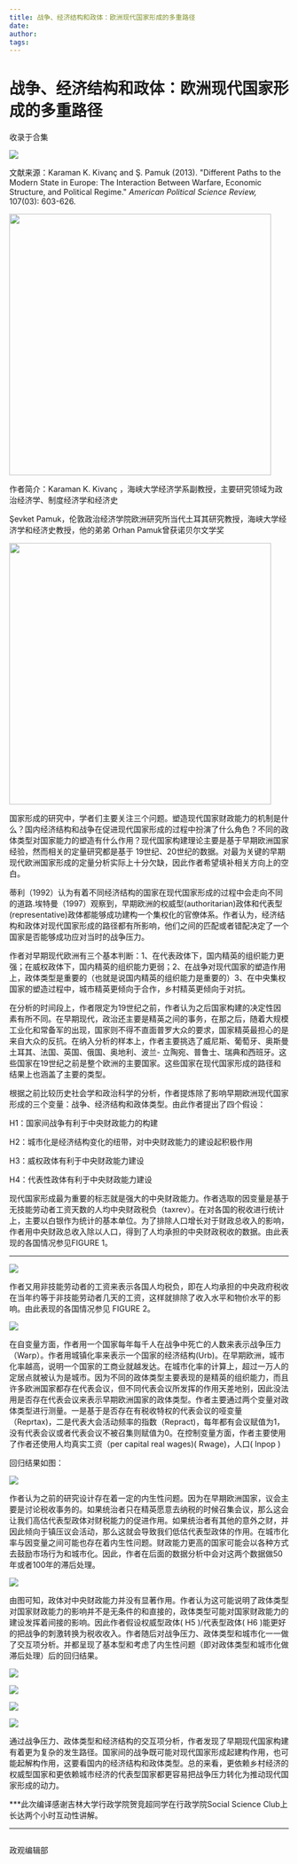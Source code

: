 ```yaml
---
title: 战争、经济结构和政体：欧洲现代国家形成的多重路径
date: 
author: 
tags: 
---
```

# 战争、经济结构和政体：欧洲现代国家形成的多重路径


收录于合集

<img src='/images/615/2.png' width='auto' />

文献来源：Karaman K. Kivanç and Ş. Pamuk (2013). "Different Paths to the Modern
State in Europe: The Interaction Between Warfare, Economic Structure, and
Political Regime." _American Political Science Review,_ 107(03): 603-626.

 **<img src='/images/615/3.png' width='472' />**

作者简介：Karaman K. Kivanç ，海峡大学经济学系副教授，主要研究领域为政治经济学、制度经济学和经济史

Şevket Pamuk，伦敦政治经济学院欧洲研究所当代土耳其研究教授，海峡大学经济学和经济史教授，他的弟弟 Orhan Pamuk曾获诺贝尔文学奖

 **<img src='/images/615/4.png' width='472' />**

  

国家形成的研究中，学者们主要关注三个问题。塑造现代国家财政能力的机制是什么？国内经济结构和战争在促进现代国家形成的过程中扮演了什么角色？不同的政体类型对国家能力的塑造有什么作用？现代国家构建理论主要是基于早期欧洲国家经验，然而相关的定量研究都是基于
19世纪、20世纪的数据。对最为关键的早期现代欧洲国家形成的定量分析实际上十分欠缺，因此作者希望填补相关方向上的空白。

蒂利（1992）认为有着不同经济结构的国家在现代国家形成的过程中会走向不同的道路.埃特曼（1997）观察到，早期欧洲的权威型(authoritarian)政体和代表型(representative)政体都能够成功建构一个集权化的官僚体系。作者认为，经济结构和政体对现代国家形成的路径都有所影响，他们之间的匹配或者错配决定了一个国家是否能够成功应对当时的战争压力。

作者对早期现代欧洲有三个基本判断：1、在代表政体下，国内精英的组织能力更强；在威权政体下，国内精英的组织能力更弱；2、在战争对现代国家的塑造作用上，政体类型是重要的（也就是说国内精英的组织能力是重要的）3、在中央集权国家的塑造过程中，城市精英更倾向于合作，乡村精英更倾向于对抗。

在分析的时间段上，作者限定为19世纪之前，作者认为之后国家构建的决定性因素有所不同。在早期现代，政治还主要是精英之间的事务，在那之后，随着大规模工业化和常备军的出现，国家则不得不直面普罗大众的要求，国家精英最担心的是来自大众的反抗。在纳入分析的样本上，作者主要挑选了威尼斯、葡萄牙、奥斯曼土耳其、法国、英国、俄国、奥地利、波兰-
立陶宛、普鲁士、瑞典和西班牙。这些国家在19世纪之前是整个欧洲的主要国家。这些国家在现代国家形成的路径和结果上也涵盖了主要的类型。

根据之前比较历史社会学和政治科学的分析，作者提炼除了影响早期欧洲现代国家形成的三个变量：战争、经济结构和政体类型。由此作者提出了四个假设：

H1：国家间战争有利于中央财政能力的构建

H2：城市化是经济结构变化的纽带，对中央财政能力的建设起积极作用

H3：威权政体有利于中央财政能力建设

H4：代表性政体有利于中央财政能力建设

现代国家形成最为重要的标志就是强大的中央财政能力。作者选取的因变量是基于无技能劳动者工资天数的人均中央财政税负（taxrev）。在对各国的税收进行统计上，主要以白银作为统计的基本单位。为了排除人口增长对于财政总收入的影响，作者用中央财政总收入除以人口，得到了人均承担的中央财政税收的数据。由此表现的各国情况参见FIGURE
1。

 ****

  

![](/images/615/5.png)

  

作者又用非技能劳动者的工资来表示各国人均税负，即在人均承担的中央政府税收在当年约等于非技能劳动者几天的工资，这样就排除了收入水平和物价水平的影响。由此表现的各国情况参见
FIGURE 2。

  

![](/images/615/6.png)

  

在自变量方面，作者用一个国家每年每千人在战争中死亡的人数来表示战争压力（Warp）。作者用城镇化率来表示一个国家的经济结构(Urb)。在早期欧洲，城市化率越高，说明一个国家的工商业就越发达。在城市化率的计算上，超过一万人的定居点就被认为是城市。因为不同的政体类型主要表现的是精英的组织能力，而且许多欧洲国家都存在代表会议，但不同代表会议所发挥的作用天差地别，因此没法用是否存在代表会议来表示早期欧洲国家的政体类型。作者主要通过两个变量对政体类型进行测量。一是基于是否存在有税收特权的代表会议的哑变量（Reprtax)，二是代表大会活动频率的指数（Repract)，每年都有会议赋值为1，没有代表会议或者代表会议不被召集则赋值为0。在控制变量方面，作者主要使用了作者还使用人均真实工资（per
capital real wages)( Rwage)，人口( lnpop )

回归结果如图：

  

![](/images/615/7.png)

  

作者认为之前的研究设计存在着一定的内生性问题。因为在早期欧洲国家，议会主要是讨论税收事务的。如果统治者只在精英愿意去纳税的时候召集会议，那么这会让我们高估代表型政体对财税能力的促进作用。如果统治者有其他的意外之财，并因此倾向于镇压议会活动，那么这就会导致我们低估代表型政体的作用。在城市化率与因变量之间可能也存在着内生性问题。财政能力更高的国家可能会以各种方式去鼓励市场行为和城市化。因此，作者在后面的数据分析中会对这两个数据做50年或者100年的滞后处理。

  

![](/images/615/8.png)

  

由图可知，政体对中央财政能力并没有显著作用。作者认为这可能说明了政体类型对国家财政能力的影响并不是无条件的和直接的，政体类型可能对国家财政能力的建设发挥着间接的影响。因此作者假设权威型政体(
H5 )/代表型政体( H6
)能更好的把战争的刺激转换为税收收入。作者随后对战争压力、政体类型和城市化一一做了交互项分析。并都呈现了基本型和考虑了内生性问题（即对政体类型和城市化做滞后处理）后的回归结果。

  

![](/images/615/9.png)

  

![](/images/615/10.png)

  

![](/images/615/11.png)

  

![](/images/615/12.png)

  

通过战争压力、政体类型和经济结构的交互项分析，作者发现了早期现代国家构建有着更为复杂的发生路径。国家间的战争既可能对现代国家形成起建构作用，也可能起解构作用，这要看国内的经济结构和政体类型。总的来看，更依赖乡村经济的权威型国家和更依赖城市经济的代表型国家都更容易把战争压力转化为推动现代国家形成的动力。

  

***此次编译感谢吉林大学行政学院贺竞超同学在行政学院Social Science Club上长达两个小时互动性讲解。

****  

  

  

![]()

政观编辑部

